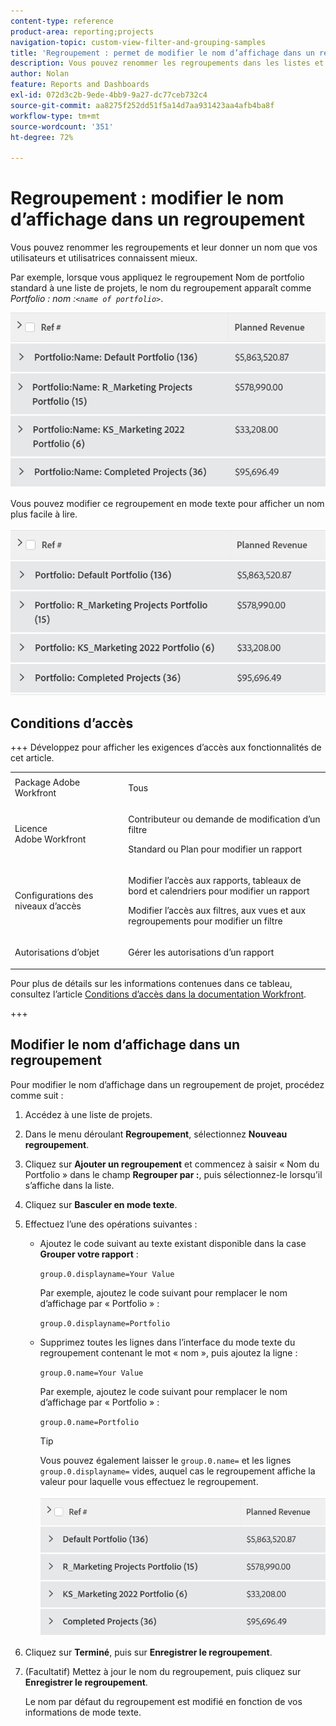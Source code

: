 ```yaml
---
content-type: reference
product-area: reporting;projects
navigation-topic: custom-view-filter-and-grouping-samples
title: 'Regroupement : permet de modifier le nom d’affichage dans un regroupement.'
description: Vous pouvez renommer les regroupements dans les listes et les rapports et leur donner un nom que vos utilisateurs et utilisatrices connaissent mieux.
author: Nolan
feature: Reports and Dashboards
exl-id: 072d3c2b-9ede-4bb9-9a27-dc77ceb732c4
source-git-commit: aa8275f252dd51f5a14d7aa931423aa4afb4ba8f
workflow-type: tm+mt
source-wordcount: '351'
ht-degree: 72%

---
```


# Regroupement : modifier le nom d’affichage dans un regroupement

<!--Audited: 01/2024-->

Vous pouvez renommer les regroupements et leur donner un nom que vos utilisateurs et utilisatrices connaissent mieux.

Par exemple, lorsque vous appliquez le regroupement Nom de portfolio standard à une liste de projets, le nom du regroupement apparaît comme *Portfolio : nom :`<name of portfolio>`*.

![Regroupement par nom non modifié](assets/grouping-unedited-name-350x167.png)

Vous pouvez modifier ce regroupement en mode texte pour afficher un nom plus facile à lire.

![Regroupement par nom modifié](assets/grouping-edited-name-350x160.png)

## Conditions d’accès

+++ Développez pour afficher les exigences d’accès aux fonctionnalités de cet article. 

<table style="table-layout:auto"> 
 <col> 
 <col> 
 <tbody> 
  <tr> 
   <td role="rowheader">Package Adobe Workfront</td> 
   <td> <p>Tous</p> </td> 
  </tr> 
  <tr> 
   <td role="rowheader">Licence Adobe Workfront</td> 
   <td> 
   <p>Contributeur ou demande de modification d’un filtre </p>
   <p>Standard ou Plan pour modifier un rapport</p>
  </tr> 
  <tr> 
   <td role="rowheader">Configurations des niveaux d’accès</td> 
   <td> <p>Modifier l’accès aux rapports, tableaux de bord et calendriers pour modifier un rapport</p> <p>Modifier l’accès aux filtres, aux vues et aux regroupements pour modifier un filtre</p> </td> 
  </tr> 
  <tr> 
   <td role="rowheader">Autorisations d’objet</td> 
   <td> <p>Gérer les autorisations d’un rapport</p>  </td> 
  </tr> 
 </tbody> 
</table>

Pour plus de détails sur les informations contenues dans ce tableau, consultez l’article [Conditions d’accès dans la documentation Workfront](/help/quicksilver/administration-and-setup/add-users/access-levels-and-object-permissions/access-level-requirements-in-documentation.md).

+++

## Modifier le nom d’affichage dans un regroupement

Pour modifier le nom d’affichage dans un regroupement de projet, procédez comme suit :

1. Accédez à une liste de projets.
1. Dans le menu déroulant **Regroupement**, sélectionnez **Nouveau regroupement**.

1. Cliquez sur **Ajouter un regroupement** et commencez à saisir « Nom du Portfolio » dans le champ **Regrouper par :**, puis sélectionnez-le lorsqu’il s’affiche dans la liste.

1. Cliquez sur **Basculer en mode texte**.
1. Effectuez l’une des opérations suivantes :

   * Ajoutez le code suivant au texte existant disponible dans la case **Grouper votre rapport** :


     `group.0.displayname=Your Value`


     Par exemple, ajoutez le code suivant pour remplacer le nom d’affichage par « Portfolio » :

     `group.0.displayname=Portfolio`

   * Supprimez toutes les lignes dans l’interface du mode texte du regroupement contenant le mot « nom », puis ajoutez la ligne :

     `group.0.name=Your Value`

     Par exemple, ajoutez le code suivant pour remplacer le nom d’affichage par « Portfolio » :

     `group.0.name=Portfolio`

     >[!TIP]
     >
     >Vous pouvez également laisser le `group.0.name=` et les lignes `group.0.displayname=` vides, auquel cas le regroupement affiche la valeur pour laquelle vous effectuez le regroupement.


     ![Regroupement par nom modifié sans nom](assets/grouping-edited-name-no-name-350x162.png)

1. Cliquez sur **Terminé**, puis sur **Enregistrer le regroupement**.
1. (Facultatif) Mettez à jour le nom du regroupement, puis cliquez sur **Enregistrer le regroupement**.

   Le nom par défaut du regroupement est modifié en fonction de vos informations de mode texte.

